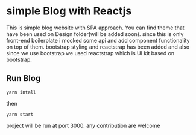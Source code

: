 # simple Blog with Reactjs
This is simple blog website with SPA approach. You can find theme that have been used on Design folder(will be added soon).
since this is only front-end boilerplate i mocked some api and add component functionality on top of them.
bootstrap styling and reactstrap has been added and also since we use bootstrap we used reactstrap which is UI kit based on bootstrap.
## Run Blog
`yarn intall`

then 

`yarn start`

project will be run at port 3000.
any contribution are welcome

